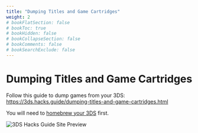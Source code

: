 ```yaml
---
title: "Dumping Titles and Game Cartridges"
weight: 2
# bookFlatSection: false
# bookToc: true
# bookHidden: false
# bookCollapseSection: false
# bookComments: false
# bookSearchExclude: false
---
```


# Dumping Titles and Game Cartridges

Follow this guide to dump games from your 3DS: https://3ds.hacks.guide/dumping-titles-and-game-cartridges.html

You will need to [homebrew your 3DS](/docs/3ds-game-modding/3ds-homebrew-guide/) first.

![3DS Hacks Guide Site Preview](/3ds-hacks-guide.jpg)
